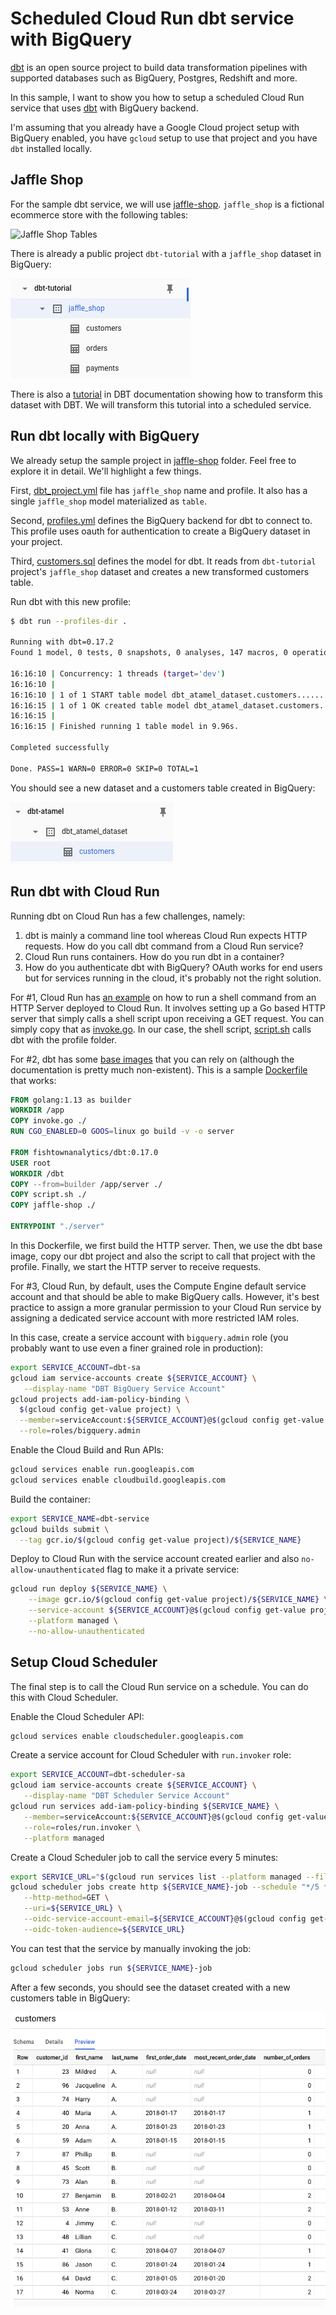 # Scheduled Cloud Run dbt service with BigQuery

[dbt](https://docs.getdbt.com/) is an open source project to build data
transformation pipelines with supported databases such as BigQuery, Postgres,
Redshift and more.

In this sample, I want to show you how to setup a scheduled Cloud Run service
that uses [dbt](https://docs.getdbt.com/) with BigQuery backend.

I'm assuming that you already have a Google Cloud project setup with BigQuery
enabled, you have `gcloud` setup to use that project and you have `dbt`
installed locally.

## Jaffle Shop

For the sample dbt service, we will use
[jaffle-shop](https://github.com/fishtown-analytics/jaffle_shop). `jaffle_shop`
is a fictional ecommerce store with the following tables:

![Jaffle Shop Tables](https://github.com/fishtown-analytics/jaffle_shop/raw/master/etc/jaffle_shop_erd.png)

There is already a public project `dbt-tutorial` with a `jaffle_shop` dataset
in BigQuery:

![Jaffle Shop Dataset](./images/jaffleshop-dataset.png)

There is also a [tutorial](https://docs.getdbt.com/tutorial/setting-up) in DBT
documentation showing how to transform this dataset with DBT. We will transform
this tutorial into a scheduled service.

## Run dbt locally with BigQuery

We already setup the sample project in [jaffle-shop](../dbt/jaffle-shop)
folder. Feel free to explore it in detail. We'll highlight a few things.

First, [dbt_project.yml](../dbt/jaffle-shop/dbt_project.yml) file has `jaffle_shop` name and
profile. It also has a single `jaffle_shop` model materialized as `table`.

Second, [profiles.yml](../dbt/jaffle-shop/profiles.yml) defines the BigQuery backend for dbt
to connect to. This profile uses oauth for authentication to create a BigQuery
dataset in your project.

Third, [customers.sql](../dbt/jaffle-shop/models/customers.sql) defines the
model for dbt. It reads from `dbt-tutorial` project's `jaffle_shop` dataset and
creates a new transformed customers table.

Run dbt with this new profile:

```sh
$ dbt run --profiles-dir .

Running with dbt=0.17.2
Found 1 model, 0 tests, 0 snapshots, 0 analyses, 147 macros, 0 operations, 0 seed files, 0 sources

16:16:10 | Concurrency: 1 threads (target='dev')
16:16:10 |
16:16:10 | 1 of 1 START table model dbt_atamel_dataset.customers................ [RUN]
16:16:15 | 1 of 1 OK created table model dbt_atamel_dataset.customers........... [CREATE TABLE (100) in 4.84s]
16:16:15 |
16:16:15 | Finished running 1 table model in 9.96s.

Completed successfully

Done. PASS=1 WARN=0 ERROR=0 SKIP=0 TOTAL=1
```

You should see a new dataset and a customers table created in BigQuery:

![DBT customers table](./images/dbt-customers-table.png)

## Run dbt with Cloud Run

Running dbt on Cloud Run has a few challenges, namely:

1. dbt is mainly a command line tool whereas Cloud Run expects HTTP requests.
   How do you call dbt command from a Cloud Run service?
2. Cloud Run runs containers. How do you run dbt in a container?
3. How do you authenticate dbt with BigQuery? OAuth works for end users but for
   services running in the cloud, it's probably not the right solution.

For #1, Cloud Run has [an
example](https://cloud.google.com/run/docs/quickstarts/build-and-deploy#shell)
on how to run a shell command from an HTTP Server deployed to Cloud Run. It involves
setting up a Go based HTTP server that simply calls a shell script upon receiving a GET
request. You can simply copy that as [invoke.go](../dbt/invoke.go). In our case, the
shell script, [script.sh](../dbt/script.sh) calls dbt with the profile folder.

For #2, dbt has some [base
images](https://hub.docker.com/r/fishtownanalytics/dbt/tags) that you can rely
on (although the documentation is pretty much non-existent). This is a sample
[Dockerfile](../dbt/Dockerfile) that works:

```dockerfile
FROM golang:1.13 as builder
WORKDIR /app
COPY invoke.go ./
RUN CGO_ENABLED=0 GOOS=linux go build -v -o server

FROM fishtownanalytics/dbt:0.17.0
USER root
WORKDIR /dbt
COPY --from=builder /app/server ./
COPY script.sh ./
COPY jaffle-shop ./

ENTRYPOINT "./server"
```

In this Dockerfile, we first build the HTTP server. Then, we use the dbt base
image, copy our dbt project and also the script to call that project with the
profile. Finally, we start the HTTP server to receive requests.

For #3, Cloud Run, by default, uses the Compute Engine default service account
and that should be able to make BigQuery calls. However, it's best practice to assign a
more granular permission to your Cloud Run service by assigning a
dedicated service account with more restricted IAM roles.

In this case, create a service account with `bigquery.admin` role (you probably
want to use even a finer grained role in production):

```sh
export SERVICE_ACCOUNT=dbt-sa
gcloud iam service-accounts create ${SERVICE_ACCOUNT} \
   --display-name "DBT BigQuery Service Account"
gcloud projects add-iam-policy-binding \
  $(gcloud config get-value project) \
  --member=serviceAccount:${SERVICE_ACCOUNT}@$(gcloud config get-value project).iam.gserviceaccount.com \
  --role=roles/bigquery.admin
```

Enable the Cloud Build and Run APIs:

```sh
gcloud services enable run.googleapis.com
gcloud services enable cloudbuild.googleapis.com
```

Build the container:

```sh
export SERVICE_NAME=dbt-service
gcloud builds submit \
  --tag gcr.io/$(gcloud config get-value project)/${SERVICE_NAME}
```

Deploy to Cloud Run with the service account created earlier and also
`no-allow-unauthenticated` flag to make it a private service:

```sh
gcloud run deploy ${SERVICE_NAME} \
    --image gcr.io/$(gcloud config get-value project)/${SERVICE_NAME} \
    --service-account ${SERVICE_ACCOUNT}@$(gcloud config get-value project).iam.gserviceaccount.com \
    --platform managed \
    --no-allow-unauthenticated
```

## Setup Cloud Scheduler

The final step is to call the Cloud Run service on a schedule. You can do this
with Cloud Scheduler.

Enable the Cloud Scheduler API:

```sh
gcloud services enable cloudscheduler.googleapis.com
```

Create a service account for Cloud Scheduler with `run.invoker` role:

```sh
export SERVICE_ACCOUNT=dbt-scheduler-sa
gcloud iam service-accounts create ${SERVICE_ACCOUNT} \
   --display-name "DBT Scheduler Service Account"
gcloud run services add-iam-policy-binding ${SERVICE_NAME} \
   --member=serviceAccount:${SERVICE_ACCOUNT}@$(gcloud config get-value project).iam.gserviceaccount.com \
   --role=roles/run.invoker \
   --platform managed
```

Create a Cloud Scheduler job to call the service every 5 minutes:

```sh
export SERVICE_URL="$(gcloud run services list --platform managed --filter=${SERVICE_NAME} --format='value(URL)')"
gcloud scheduler jobs create http ${SERVICE_NAME}-job --schedule "*/5 * * * *" \
   --http-method=GET \
   --uri=${SERVICE_URL} \
   --oidc-service-account-email=${SERVICE_ACCOUNT}@$(gcloud config get-value project).iam.gserviceaccount.com \
   --oidc-token-audience=${SERVICE_URL}
```

You can test that the service by manually invoking the job:

```sh
gcloud scheduler jobs run ${SERVICE_NAME}-job
```

After a few seconds, you should see the dataset created with a new
customers table in BigQuery:

![DBT customers table](./images/dbt-customers-table2.png)
